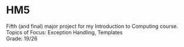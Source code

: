 # HM5
Fifth (and final) major project for my Introduction to Computing course.  
Topics of Focus: Exception Handling, Templates  
Grade: 19/26
